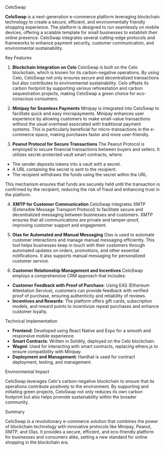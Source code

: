 CeloSwap

**CeloSwap** is a next-generation e-commerce platform leveraging blockchain technology to create a secure, efficient, and environmentally friendly shopping experience. The platform is designed to run seamlessly on mobile devices, offering a scalable template for small businesses to establish their online presence. CeloSwap integrates several cutting-edge protocols and frameworks to enhance payment security, customer communication, and environmental sustainability.

Key Features

1. **Blockchain Integration on Celo**
CeloSwap is built on the Celo blockchain, which is known for its carbon-negative operations. By using Celo, CeloSwap not only ensures secure and decentralized transactions but also contributes to environmental sustainability. Celo offsets its carbon footprint by supporting various reforestation and carbon sequestration projects, making CeloSwap a green choice for eco-conscious consumers.

2. **Minipay for Seamless Payments**
Minipay is integrated into CeloSwap to facilitate quick and easy micropayments. Minipay enhances user experience by allowing customers to make small-value transactions without the usual overhead associated with traditional payment systems. This is particularly beneficial for micro-transactions in the e-commerce space, making purchases faster and more user-friendly.

3. **Peanut Protocol for Secure Transactions**
The Peanut Protocol is employed to secure financial transactions between buyers and sellers. It utilizes secret-protected vault smart contracts, where:
- The sender deposits tokens into a vault with a secret.
- A URL containing the secret is sent to the recipient.
- The recipient withdraws the funds using the secret within the URL.

This mechanism ensures that funds are securely held until the transaction is confirmed by the recipient, reducing the risk of fraud and enhancing trust in the platform.

4. **XMTP for Customer Communication**
CeloSwap integrates XMTP (Extensible Message Transport Protocol) to facilitate secure and decentralized messaging between businesses and customers. XMTP ensures that all communications are private and tamper-proof, improving customer support and engagement.

5. **Olas for Automated and Manual Messaging**
Olas is used to automate customer interactions and manage manual messaging efficiently. This tool helps businesses keep in touch with their customers through automated updates on orders, promotions, and other essential notifications. It also supports manual messaging for personalized customer service.

6. **Customer Relationship Management and Incentives**
CeloSwap employs a comprehensive CRM approach that includes:
- **Customer Feedback with Proof of Purchase**: Using EAS (Ethereum Attestation Service), customers can provide feedback with verified proof of purchase, ensuring authenticity and reliability of reviews.
- **Incentives and Rewards**: The platform offers gift cards, subscription models, and reward points to incentivize repeat purchases and enhance customer loyalty.

Technical Implementation

- **Frontend**: Developed using React Native and Expo for a smooth and responsive mobile experience.
- **Smart Contracts**: Written in Solidity, deployed on the Celo blockchain.
- **Wagmi**: Used for interacting with smart contracts, replacing ethers.js to ensure compatibility with Minipay.
- **Deployment and Management**: Hardhat is used for contract deployment, testing, and management.

Environmental Impact

CeloSwap leverages Celo's carbon-negative blockchain to ensure that its operations contribute positively to the environment. By supporting and initiating green projects, CeloSwap not only reduces its own carbon footprint but also helps promote sustainability within the broader community.

Summary

CeloSwap is a revolutionary e-commerce solution that combines the power of blockchain technology with innovative protocols like Minipay, Peanut, XMTP, and Olas. It provides a secure, efficient, and eco-friendly platform for businesses and consumers alike, setting a new standard for online shopping in the blockchain era.

